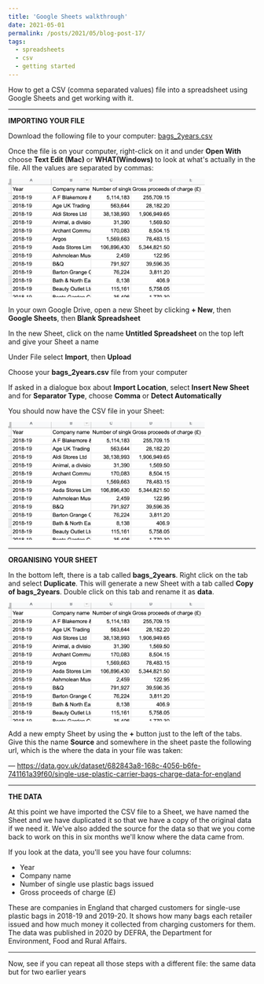 ```yaml
---
title: 'Google Sheets walkthrough'
date: 2021-05-01
permalink: /posts/2021/05/blog-post-17/
tags:
  - spreadsheets
  - csv
  - getting started
---
```


How to get a CSV (comma separated values) file into a spreadsheet using Google Sheets and get working with it.

---
**IMPORTING YOUR FILE**

Download the following file to your computer: [bags_2years.csv](https://drive.google.com/file/d/15vDqg-u6W4tHouC42uvhMOdy21oTl3ov/view?usp=sharing)

Once the file is on your computer, right-click on it and under **Open With** choose **Text Edit (Mac)** or **WHAT(Windows)** to look at what's actually in the file. All the values are separated by commas:

<img src="/images/walkthroughs/wt1.png" alt="drawing" width="400"/>

In your own Google Drive, open a new Sheet by clicking **+ New**, then **Google Sheets**, then **Blank Spreadsheet**

In the new Sheet, click on the name **Untitled Spreadsheet** on the top left and give your Sheet a name

Under File select **Import**, then **Upload**

Choose your **bags_2years.csv** file from your computer

If asked in a dialogue box about **Import Location**, select **Insert New Sheet** and for **Separator Type**, choose **Comma** or **Detect Automatically**

You should now have the CSV file in your Sheet:

<img src="/images/walkthroughs/wt1.png" alt="drawing" width="400"/>

---
**ORGANISING YOUR SHEET**

In the bottom left, there is a tab called **bags_2years**. Right click on the tab and select **Duplicate**. This will generate a new Sheet with a tab called **Copy of bags_2years**. Double click on this tab and rename it as **data**.

<img src="/images/walkthroughs/wt1.png" alt="drawing" width="400"/>

Add a new empty Sheet by using the **+** button just to the left of the tabs. Give this the name **Source** and somewhere in the sheet paste the following url, which is the where the data in your file was taken:

— https://data.gov.uk/dataset/682843a8-168c-4056-b6fe-741161a39f60/single-use-plastic-carrier-bags-charge-data-for-england

---
**THE DATA**

At this point we have imported the CSV file to a Sheet, we have named the Sheet and we have duplicated it so that we have a copy of the original data if we need it. We've also added the source for the data so that we you come back to work on this in six months we'll know where the data came from.

If you look at the data, you'll see you have four columns:

- Year
- Company name
- Number of single use plastic bags issued
- Gross proceeds of charge (£)

These are companies in England that charged customers for single-use plastic bags in 2018-19 and 2019-20. It shows how many bags each retailer issued and how much money it collected from charging customers for them. The data was published in 2020 by DEFRA, the Department for Environment, Food and Rural Affairs.


---
Now, see if you can repeat all those steps with a different file: the same data but for two earlier years
